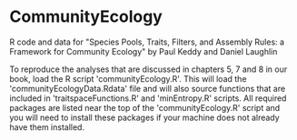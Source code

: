 # CommunityEcology
R code and data for "Species Pools, Traits, Filters, and Assembly Rules: a Framework for Community Ecology" by Paul Keddy and Daniel Laughlin

To reproduce the analyses that are discussed in chapters 5, 7 and 8 in our book, load the R script 'communityEcology.R'. This will load the 'communityEcologyData.Rdata' file and will also source functions that are included in 'traitspaceFunctions.R' and 'minEntropy.R' scripts. All required packages are listed near the top of the 'communityEcology.R' script and you will need to install these packages if your machine does not already have them installed.

